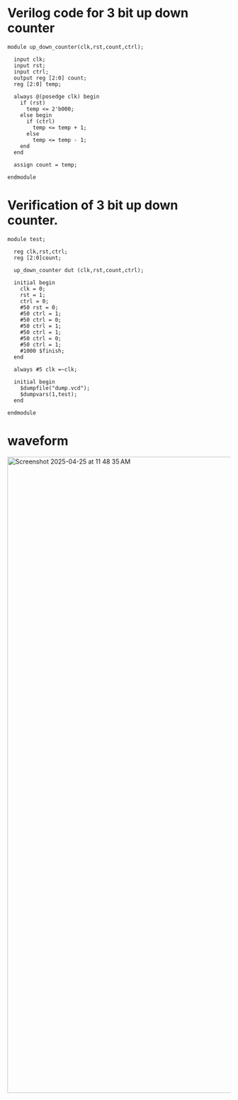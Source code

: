 # Verilog code for 3 bit up down counter
```
module up_down_counter(clk,rst,count,ctrl);
  
  input clk;
  input rst;
  input ctrl;
  output reg [2:0] count;
  reg [2:0] temp;

  always @(posedge clk) begin
    if (rst)
      temp <= 2'b000;
    else begin
      if (ctrl)
        temp <= temp + 1;
      else
        temp <= temp - 1;
    end
  end
    
  assign count = temp;

endmodule
```
# Verification of 3 bit up down counter.
```
module test;
  
  reg clk,rst,ctrl;
  reg [2:0]count;
  
  up_down_counter dut (clk,rst,count,ctrl);
  
  initial begin
    clk = 0;
    rst = 1;
    ctrl = 0;
    #50 rst = 0; 
    #50 ctrl = 1;
    #50 ctrl = 0;
    #50 ctrl = 1;
    #50 ctrl = 1;
    #50 ctrl = 0;
    #50 ctrl = 1;
    #1000 $finish;
  end
  
  always #5 clk =~clk;
  
  initial begin
    $dumpfile("dump.vcd");
    $dumpvars(1,test);
  end
  
endmodule
```

# waveform

<img width="1436" alt="Screenshot 2025-04-25 at 11 48 35 AM" src="https://github.com/user-attachments/assets/bd6d259c-36cb-4257-ad6d-da893c6a15ce" />
